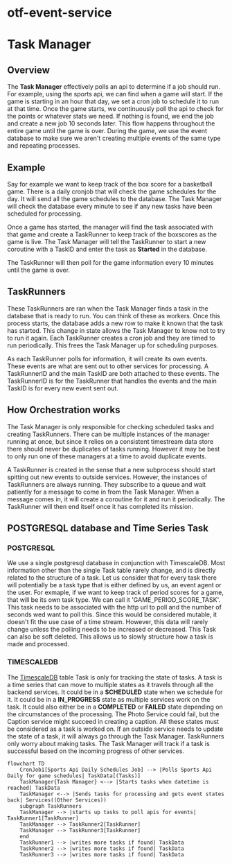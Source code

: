 # otf-event-service

# Task Manager
## Overview

The __Task Manager__ effectively polls an api to determine if a job should run. For example, using the sports api, we
can find when a game will start. If the game is starting in an hour that day, we set a cron job to schedule it to run
at that time. Once the game starts, we continuously poll the api to check for the points or whatever stats we need.
If nothing is found, we end the job and create a new job 10 seconds later. This flow happens throughout the entire game until
the game is over. During the game, we use the event database to make sure we aren't creating multiple events of the same
type and repeating processes. 

## Example
Say for example we want to keep track of the box score for a basketball game.
There is a daily cronjob that will check the game schedules for the day. It will send all the game schedules to
the database. The Task Manager will check the database every minute to see if any new tasks have been scheduled for
processing.

Once a game has started, the manager will find the task associated with that game and create a TaskRunner to keep
track of the boxscores as the game is live. The Task Manager will tell the TaskRunner to start a new coroutine with a TaskID and
enter the task as **Started** in the database.

The TaskRunner will then poll for the game information every 10 minutes until the game is over.

## TaskRunners
These TaskRunners are ran when the Task Manager finds a task in the database that is ready to run.
You can think of these as workers.
Once this process starts, the database adds a new row to make it known that the task has started.
This change in state allows the Task Manager to know not to try to run it again.
Each TaskRunner creates a cron job and they are timed to run periodically. This frees the Task Manager up for
scheduling purposes.

As each TaskRunner polls for information, it will create its own events. These events are what are sent out to
other services for processing. A TaskRunnerID and the main TaskID are both attached to these events.
The TaskRunnerID is for the TaskRunner that handles the events and the main TaskID is for every new event
sent out.

## How Orchestration works
The Task Manager is only responsible for checking scheduled tasks and creating TaskRunners.
There can be multiple instances of the manager running at once, but since it relies on a consistent
timestream data store there should never be duplicates of tasks running. However it may be best
to only run one of these managers at a time to avoid duplicate events.

A TaskRunner is created in the sense that a new subprocess should start spitting out new events to
outside services. However, the instances of TaskRunners are always running. They subscribe to a
queue and wait patiently for a message to come in from the Task Manager. When a message comes in,
it will create a coroutine for it and run it periodically. The TaskRunner will then end itself once
it has completed its mission.


## POSTGRESQL database and Time Series Task
### POSTGRESQL
We use a single postgresql database in conjunction with TimescaleDB. Most information other than the single Task table rarely change, and is
directly related to the structure of a task. Let us consider that for every task there will potentially be a task type
that is either defined by us, an event agent or the user.
For exmaple, if we want to keep track of period scores for a game, that will be its own task type. We can call it
'GAME_PERIOD_SCORE_TASK'. This task needs to be associated with the http url to poll and the number of seconds wed want
to poll this. Since this would be considered mutable, it doesn't fit the use case of a time stream. However, this data
will rarely change unless the polling needs to be increased or decreased. This Task can also be soft deleted.
This allows us to slowly structure how a task is made and processed.

### TIMESCALEDB
The [TimescaleDB](https://docs.timescale.com/api/latest/) table Task is only for tracking the state of tasks. A task is a time series that can move to multiple states as it travels through all the
backend services. It could be in a **SCHEDULED** state when we schedule for it. It could be in a **IN_PROGRESS** state as multiple
services work on the task. It could also either be in a **COMPLETED** or **FAILED** state depending on the circumstances of
the processing. The Photo Service could fail, but the Caption service might succeed in creating a caption. All these states
must be considered as a task is worked on. If an outside service needs to update the state of a task, it will always go through
the Task Manager. TaskRunners only worry about making tasks. The Task Manager will track if a task is successful based on
the incoming progress of other services.

 

```mermaid
flowchart TD
    CronJob1[Sports Api Daily Schedules Job] --> |Polls Sports Api Daily for game schedules| TaskData[(Tasks)]
    TaskManager{Task Manager} <--> |Starts tasks when datetime is reached| TaskData
    TaskManager <--> |Sends tasks for processing and gets event states back| Services((Other Services))
    subgraph TaskRunners
    TaskManager --> |starts up tasks to poll apis for events| TaskRunner1[TaskRunner]
    TaskManager --> TaskRunner2[TaskRunner]
    TaskManager --> TaskRunner3[TaskRunner]
    end
    TaskRunner1 --> |writes more tasks if found| TaskData
    TaskRunner2 --> |writes more tasks if found| TaskData
    TaskRunner3 --> |writes more tasks if found| TaskData
```